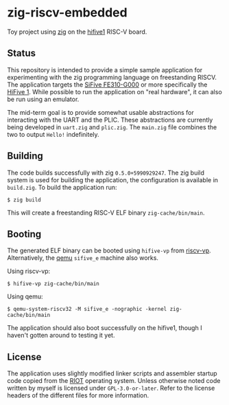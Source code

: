 # zig-riscv-embedded

Toy project using [zig][zig website] on the [hifive1][hifive1 website] RISC-V board.

## Status

This repository is intended to provide a simple sample application for
experimenting with the zig programming language on freestanding RISCV.
The application targets the [SiFive FE310-G000][fe310 manual] or more
specifically the [HiFive 1][hifive1 website]. While possible to run the
application on "real hardware", it can also be run using an emulator.

The mid-term goal is to provide somewhat usable abstractions for
interacting with the UART and the PLIC. These abstractions are currently
being developed in `uart.zig` and `plic.zig`. The `main.zig` file
combines the two to output `Hello!` indefinitely.

## Building

The code builds successfully with zig `0.5.0+5990929247`. The zig build
system is used for building the application, the configuration is
available in `build.zig`. To build the application run:

	$ zig build

This will create a freestanding RISC-V ELF binary `zig-cache/bin/main`.

## Booting

The generated ELF binary can be booted using `hifive-vp` from
[riscv-vp][riscv-vp GitHub]. Alternatively, the [qemu][qemu website]
`sifive_e` machine also works.

Using riscv-vp:

	$ hifive-vp zig-cache/bin/main

Using qemu:

	$ qemu-system-riscv32 -M sifive_e -nographic -kernel zig-cache/bin/main

The application should also boot successfully on the hifive1, though I
haven't gotten around to testing it yet.

## License

The application uses slightly modified linker scripts and assembler
startup code copied from the [RIOT][riot fe310] operating system. Unless
otherwise noted code written by myself is licensed under
`GPL-3.0-or-later`. Refer to the license headers of the different files
for more information.

[zig website]: https://ziglang.org/
[riscv-vp GitHub]: https://github.com/agra-uni-bremen/riscv-vp
[qemu website]: https://www.qemu.org/
[fe310 manual]: https://static.dev.sifive.com/FE310-G000.pdf
[hifive1 website]: https://www.sifive.com/boards/hifive1
[riot fe310]: https://github.com/RIOT-OS/RIOT/tree/master/cpu/fe310
